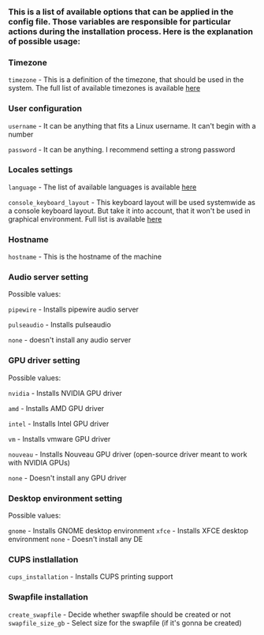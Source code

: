 ### This is a list of available options that can be applied in the config file. Those variables are responsible for particular actions during the installation process. Here is the explanation of possible usage:

### Timezone
`timezone` - This is a definition of the timezone, that should be used in the system. The full list of available timezones is available [here](https://github.com/barteqcz/albi/blob/main/files/timezone_temp)

### User configuration
`username` - It can be anything that fits a Linux username. It can't begin with a number

`password` - It can be anything. I recommend setting a strong password

### Locales settings
`language` - The list of available languages is available [here](https://github.com/barteqcz/albi/blob/main/files/lang_temp)

`console_keyboard_layout` - This keyboard layout will be used systemwide as a console keyboard layout. But take it into account, that it won't be used in graphical environment. Full list is available [here](https://github.com/barteqcz/albi/blob/main/files/keymap_temp)

### Hostname
`hostname` - This is the hostname of the machine

### Audio server setting
Possible values:

`pipewire` - Installs pipewire audio server

`pulseaudio` - Installs pulseaudio

`none` - doesn't install any audio server

### GPU driver setting
Possible values:

`nvidia` - Installs NVIDIA GPU driver

`amd` - Installs AMD GPU driver

`intel` - Installs Intel GPU driver

`vm` - Installs vmware GPU driver

`nouveau` - Installs Nouveau GPU driver (open-source driver meant to work with NVIDIA GPUs)

`none` - Doesn't install any GPU driver

### Desktop environment setting
Possible values:

`gnome` - Installs GNOME desktop environment
`xfce` - Installs XFCE desktop environment
`none` - Doesn't install any DE

### CUPS instlallation
`cups_installation` - Installs CUPS printing support

### Swapfile installation
`create_swapfile` - Decide whether swapfile should be created or not
`swapfile_size_gb` - Select size for the swapfile (if it's gonna be created)
